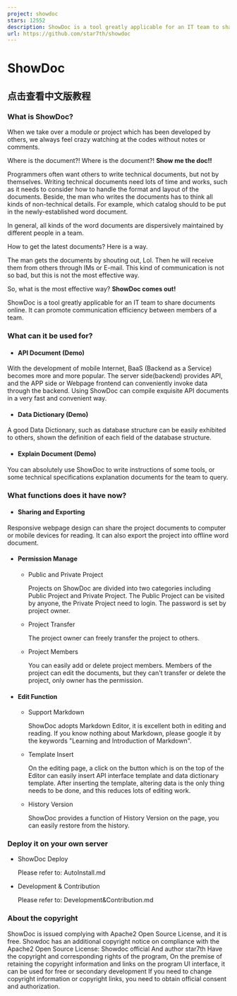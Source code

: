 ```yaml
---
project: showdoc
stars: 12552
description: ShowDoc is a tool greatly applicable for an IT team to share documents online一个非常适合IT团队的在线API文档、技术文档工具
url: https://github.com/star7th/showdoc
---
```


ShowDoc
=======

点击查看中文版教程
---------

### What is ShowDoc?

When we take over a module or project which has been developed by others, we always feel crazy watching at the codes without notes or comments.

Where is the document?! Where is the document?! **Show me the doc!!**

Programmers often want others to write technical documents, but not by themselves. Writing technical documents need lots of time and works, such as it needs to consider how to handle the format and layout of the documents. Beside, the man who writes the documents has to think all kinds of non-technical details. For example, which catalog should to be put in the newly-established word document.

In general, all kinds of the word documents are dispersively maintained by different people in a team.

How to get the latest documents? Here is a way.

The man gets the documents by shouting out, Lol. Then he will receive them from others through IMs or E-mail. This kind of communication is not so bad, but this is not the most effective way.

So, what is the most effective way? **ShowDoc comes out!**

ShowDoc is a tool greatly applicable for an IT team to share documents online. It can promote communication efficiency between members of a team.

### What can it be used for?

-   #### API Document (Demo)
    

With the development of mobile Internet, BaaS (Backend as a Service) becomes more and more popular. The server side(backend) provides API, and the APP side or Webpage frontend can conveniently invoke data through the backend. Using ShowDoc can compile exquisite API documents in a very fast and convenient way.

-   #### Data Dictionary (Demo)
    

A good Data Dictionary, such as database structure can be easily exhibited to others, shown the definition of each field of the database structure.

-   #### Explain Document (Demo)
    

You can absolutely use ShowDoc to write instructions of some tools, or some technical specifications explanation documents for the team to query.

### What functions does it have now?

-   #### Sharing and Exporting
    

Responsive webpage design can share the project documents to computer or mobile devices for reading. It can also export the project into offline word document.

-   #### Permission Manage
    
    -   Public and Private Project
        
        Projects on ShowDoc are divided into two categories including Public Project and Private Project. The Public Project can be visited by anyone, the Private Project need to login. The password is set by project owner.
        
    -   Project Transfer
        
        The project owner can freely transfer the project to others.
        
    -   Project Members
        
        You can easily add or delete project members. Members of the project can edit the documents, but they can't transfer or delete the project, only owner has the permission.
        
-   #### Edit Function
    
    -   Support Markdown
        
        ShowDoc adopts Markdown Editor, it is excellent both in editing and reading. If you know nothing about Markdown, please google it by the keywords "Learning and Introduction of Markdown".
        
    -   Template Insert
        
        On the editing page, a click on the button which is on the top of the Editor can easily insert API interface template and data dictionary template. After inserting the template, altering data is the only thing needs to be done, and this reduces lots of editing work.
        
    -   History Version
        
        ShowDoc provides a function of History Version on the page, you can easily restore from the history.
        

### Deploy it on your own server

-   ShowDoc Deploy
    
    Please refer to: AutoInstall.md
    
-   Development & Contribution
    
    Please refer to: Development&Contribution.md
    

### About the copyright

ShowDoc is issued complying with Apache2 Open Source License, and it is free. Showdoc has an additional copyright notice on compliance with the Apache2 Open Source License: Showdoc official And author star7th Have the copyright and corresponding rights of the program, On the premise of retaining the copyright information and links on the program UI interface, it can be used for free or secondary development If you need to change copyright information or copyright links, you need to obtain official consent and authorization.
